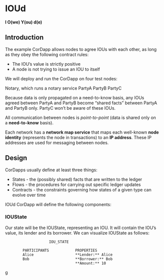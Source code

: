 # IOUd
**I O(we) Y(ou) d(e)**

## Introduction

The example CorDapp allows nodes to agree IOUs with each other, as long as they obey the following contract rules:

- The IOU’s value is strictly positive
- A node is not trying to issue an IOU to itself

We will deploy and run the CorDapp on four test nodes:

Notary, which runs a notary service
PartyA
PartyB
PartyC

Because data is only propagated on a need-to-know basis, any IOUs agreed between PartyA and PartyB become “shared facts” between PartyA and PartyB only. PartyC won’t be aware of these IOUs.


All communication between nodes is *point-to-point* (data is shared only on a **need-to-know** basis).

Each network has a **network map service** that maps each well-known **node identity** (represents the node in transactions) to an **IP address**. These IP addresses are used for messaging between nodes.

## Design

CorDapps usually define at least three things:

- States - the (possibly shared) facts that are written to the ledger
- Flows - the procedures for carrying out specific ledger updates
- Contracts - the constraints governing how states of a given type can evolve over time

IOUd CorDapp will define the following components:

### IOUState

Our state will be the IOUState, representing an IOU. It will contain the IOU’s value, its lender and its borrower. We can visualize IOUState as follows:

                        IOU_STATE

            PARTICIPANTS            PROPERTIES
            Alice                   **Lender:** Alice
            Bob                     **Borrower:** Bob
                                    **Amount:** 10

g
            
